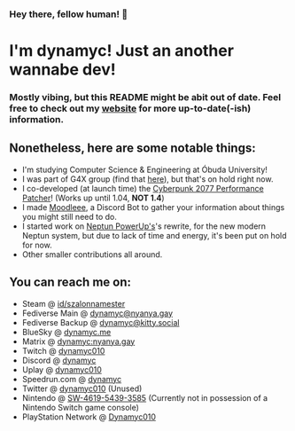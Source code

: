###
### Hey there, fellow human! 👋
# I'm dynamyc! Just an another wannabe dev!

### Mostly vibing, but this README might be abit out of date. Feel free to check out my [website](https://dynamyc.me) for more up-to-date(-ish) information.



## Nonetheless, here are some notable things:
- I'm studying Computer Science & Engineering at Óbuda University!
- I was part of G4X group (find that [here](https://github.com/Team-G4/g4x)), but that's on hold right now.
- I co-developed (at launch time) the [Cyberpunk 2077 Performance Patcher](https://github.com/asoji/Cyberpunk2077-PerformancePatcher)! (Works up until 1.04, **NOT 1.4**)
- I made [Moodleee](https://github.com/dynamyc010/moodleee), a Discord Bot to gather your information about things you might still need to do.
- I started work on [Neptun PowerUp's](https://github.com/dynamyc010/npu)'s rewrite, for the new modern Neptun system, but due to lack of time and energy, it's been put on hold for now.
- Other smaller contributions all around.

## You can reach me on:
- Steam @ [id/szalonnamester](https://steamcommunity.com/id/szalonnamester/)
- Fediverse Main @ [dynamyc@nyanya.gay](https://nyaynya.gay/dynamyc)
- Fediverse Backup @ [dynamyc@kitty.social](https://kitty.social/dynamyc)
- BlueSky @ [dynamyc.me](https://bsky.app/profile/dynamyc.me)
- Matrix @ [dynamyc:nyanya.gay](https://matrix.nyanya.gay)
- Twitch @ [dynamyc010](https://twitch.tv/dynamyc010)
- Discord @ [dynamyc](https://discord.com/users/140768241151770624) 
- Uplay @ [dynamyc010](https://club.ubisoft.com/en-US/profile/dynamyc010)
- Speedrun.<span></span>com @ [dynamyc](https://www.speedrun.com/user/dynamyc)
- Twitter @ [dynamyc010](https://twitter.com/dynamyc010) (Unused)
- Nintendo @ [SW-4619-5439-3585](https://accounts.nintendo.com/) (Currently not in possession of a Nintendo Switch game console)
- PlayStation Network @ [Dynamyc010](https://my.playstation.com/profile/Dynamyc010)

<!--
```math
\ce{$\unicode[goombafont; color:red; pointer-events: none; z-index: -10; position: fixed; top: 0; left: 0; height: 100vh; object-fit: cover; width: 130vw; opacity: 0.50; background: url('https://github.com/dynamyc010/dynamyc010/blob/master/background.jpg?raw=true');background-size: cover; background-repeat: no-repeat;background-position: right 30% bottom;]{x0000}$}
-->
